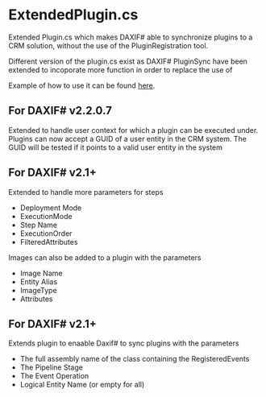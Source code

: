 # ExtendedPlugin.cs


Extended Plugin.cs which makes DAXIF# able to synchronize plugins to a CRM solution, without the use of the PluginRegistration tool.

Different version of the plugin.cs exist as DAXIF# PluginSync have been extended to incoporate more function in order to replace the use of 

Example of how to use it can be found [here](http://delegateas.github.io/Delegate.Daxif/plugin-reg-setup.html).

## For DAXIF# v2.2.0.7

Extended to handle user context for which a plugin can be executed under. Plugins can now accept a GUID of a user entity in the CRM system.
The GUID will be tested if it points to a valid user entity in the system

## For DAXIF# v2.1+

Extended to handle more parameters for steps

 - Deployment Mode 
 - ExecutionMode
 - Step Name
 - ExecutionOrder 
 - FilteredAttributes

Images can also be added to a plugin with the parameters
 - Image Name
 - Entity Alias
 - ImageType
 - Attributes

## For DAXIF# v2.1+

Extends plugin to enaable Daxif# to sync plugins with the parameters

 - The full assembly name of the class containing the RegisteredEvents
 - The Pipeline Stage
 - The Event Operation
 - Logical Entity Name (or empty for all)
